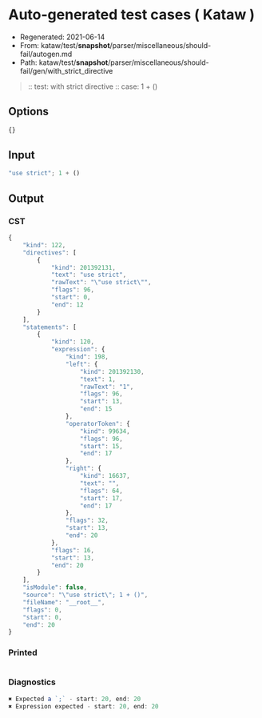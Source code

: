 # Auto-generated test cases ( Kataw )
- Regenerated: 2021-06-14
- From: kataw/test/__snapshot__/parser/miscellaneous/should-fail/autogen.md
- Path: kataw/test/__snapshot__/parser/miscellaneous/should-fail/gen/with_strict_directive
> :: test: with strict directive
> :: case: 1 + ()
## Options

`````js
{}
`````
## Input

`````js
"use strict"; 1 + ()
`````
## Output

### CST

```javascript
{
    "kind": 122,
    "directives": [
        {
            "kind": 201392131,
            "text": "use strict",
            "rawText": "\"use strict\"",
            "flags": 96,
            "start": 0,
            "end": 12
        }
    ],
    "statements": [
        {
            "kind": 120,
            "expression": {
                "kind": 198,
                "left": {
                    "kind": 201392130,
                    "text": 1,
                    "rawText": "1",
                    "flags": 96,
                    "start": 13,
                    "end": 15
                },
                "operatorToken": {
                    "kind": 99634,
                    "flags": 96,
                    "start": 15,
                    "end": 17
                },
                "right": {
                    "kind": 16637,
                    "text": "",
                    "flags": 64,
                    "start": 17,
                    "end": 17
                },
                "flags": 32,
                "start": 13,
                "end": 20
            },
            "flags": 16,
            "start": 13,
            "end": 20
        }
    ],
    "isModule": false,
    "source": "\"use strict\"; 1 + ()",
    "fileName": "__root__",
    "flags": 0,
    "start": 0,
    "end": 20
}
```

### Printed

```javascript

```

### Diagnostics

```javascript
✖ Expected a `;` - start: 20, end: 20
✖ Expression expected - start: 20, end: 20

```


